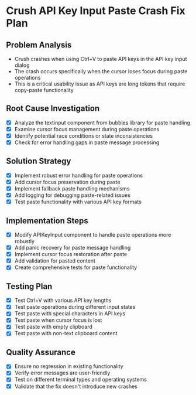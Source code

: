 # Crush API Key Input Paste Crash Fix Plan

## Problem Analysis
- Crush crashes when using Ctrl+V to paste API keys in the API key input dialog
- The crash occurs specifically when the cursor loses focus during paste operations
- This is a critical usability issue as API keys are long tokens that require copy-paste functionality

## Root Cause Investigation
- [x] Analyze the textinput component from bubbles library for paste handling
- [x] Examine cursor focus management during paste operations
- [x] Identify potential race conditions or state inconsistencies
- [x] Check for error handling gaps in paste message processing

## Solution Strategy
- [x] Implement robust error handling for paste operations
- [x] Add cursor focus preservation during paste
- [x] Implement fallback paste handling mechanisms
- [x] Add logging for debugging paste-related issues
- [x] Test paste functionality with various API key formats

## Implementation Steps
- [x] Modify APIKeyInput component to handle paste operations more robustly
- [x] Add panic recovery for paste message handling
- [x] Implement cursor focus restoration after paste
- [x] Add validation for pasted content
- [x] Create comprehensive tests for paste functionality

## Testing Plan
- [x] Test Ctrl+V with various API key lengths
- [x] Test paste operations during different input states
- [x] Test paste with special characters in API keys
- [x] Test paste when cursor focus is lost
- [x] Test paste with empty clipboard
- [x] Test paste with non-text clipboard content

## Quality Assurance
- [x] Ensure no regression in existing functionality
- [x] Verify error messages are user-friendly
- [x] Test on different terminal types and operating systems
- [x] Validate that the fix doesn't introduce new crashes